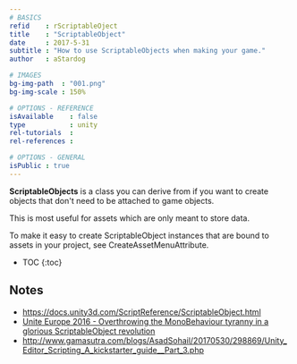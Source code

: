 ```yaml
---
# BASICS
refid    : rScriptableOject
title    : "ScriptableObject"
date     : 2017-5-31
subtitle : "How to use ScriptableObjects when making your game."
author   : aStardog

# IMAGES
bg-img-path  : "001.png"
bg-img-scale : 150%

# OPTIONS - REFERENCE
isAvailable    : false
type           : unity
rel-tutorials  : 
rel-references : 

# OPTIONS - GENERAL
isPublic : true
---
```

**ScriptableObjects** is a class you can derive from if you want to create objects that don't need to be attached to game objects.

This is most useful for assets which are only meant to store data.

To make it easy to create ScriptableObject instances that are bound to assets in your project, see CreateAssetMenuAttribute.

* TOC
{:toc}

## Notes

* https://docs.unity3d.com/ScriptReference/ScriptableObject.html
* [Unite Europe 2016 - Overthrowing the MonoBehaviour tyranny in a glorious ScriptableObject revolution](https://www.youtube.com/watch?v=VBA1QCoEAX4)
* http://www.gamasutra.com/blogs/AsadSohail/20170530/298869/Unity_Editor_Scripting_A_kickstarter_guide__Part_3.php